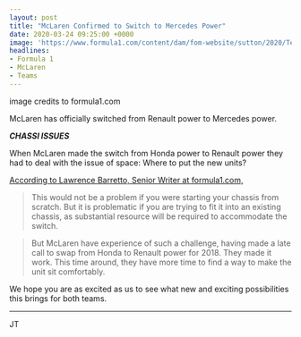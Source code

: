 ```yaml
---
layout: post
title: "McLaren Confirmed to Switch to Mercedes Power"
date: 2020-03-24 09:25:00 +0000
image: 'https://www.formula1.com/content/dam/fom-website/sutton/2020/Testing/BarcelonaTestTwo/DayThree/1209229794.jpg.transform/9col/image.jpg'
headlines:
- Formula 1
- McLaren
- Teams
---
```


image credits to formula1.com

McLaren has officially switched from Renault power to Mercedes power.

***CHASSI ISSUES***

When McLaren made the switch from Honda power to Renault power they had to deal with the issue of space: Where to put the new units?

[According to Lawrence Barretto, Senior Writer at formula1.com,](https://www.formula1.com/en/latest/article.mclaren-confirm-switch-to-mercedes-power-in-2021-to-go-ahead-as-planned.10tnE3r9wYnQap4TUotwfZ.html)

> This would not be a problem if you were starting your chassis from scratch. But it is problematic if you are trying to fit it into an existing chassis, as substantial resource will be required to accommodate the switch.

> But McLaren have experience of such a challenge, having made a late call to swap from Honda to Renault power for 2018. They made it work. This time around, they have more time to find a way to make the unit sit comfortably.

We hope you are as excited as us to see what new and exciting possibilities this brings for both teams.

---

JT
